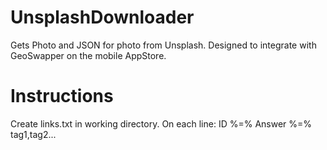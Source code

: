 # UnsplashDownloader
Gets Photo and JSON for photo from Unsplash. Designed to integrate with GeoSwapper on the mobile AppStore.

# Instructions
Create links.txt in working directory.
On each line: ID %=% Answer %=% tag1,tag2...
